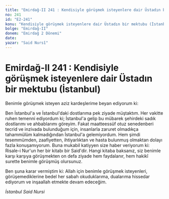 ```yaml
---
title: "Emirdağ-II 241 : Kendisiyle görüşmek isteyenlere dair Üstadın bir mektubu (İstanbul)"
no: 241
id: "E2-241"
konu: "Kendisiyle görüşmek isteyenlere dair Üstadın bir mektubu (İstanbul)"
bolge: "Emirdağ-II"
donem: "Emirdağ 2 Dönemi"
date: 
yazar: "Said Nursî"
---
```


# Emirdağ-II 241 : Kendisiyle görüşmek isteyenlere dair Üstadın bir mektubu (İstanbul)

Benimle görüşmek isteyen aziz kardeşlerime beyan ediyorum ki:

Ben İstanbul'a ve İstanbul'daki dostlarıma pek ziyade müştaktım. Her vakitte ruhen temenni ediyordum ki; İstanbul'a gelip bu mübarek şehirdeki sadık dostlarımı ve ahbablarımı göreyim. Fakat maatteessüf otuz senedenberi tecrid ve inzivada bulunduğum için, insanlarla zaruret olmadıkça tahammülüm kalmadığından İstanbul'a gelemiyordum. Hem şimdi tesemmümden, zaafiyetten, ihtiyarlıktan ve hasta bulunmuş olmaktan dolayı fazla konuşamıyorum. Buna mukabil katiyyen size haber veriyorum ki: Risale-i Nur'un her bir kitabı bir Said'dir. Hangi kitaba baksanız, siz benimle karşı karşıya görüşmekten on defa ziyade hem faydalanır, hem hakikî surette benimle görüşmüş olursunuz.

Ben şuna karar vermiştim ki: Allah için benimle görüşmek isteyenleri, görüşemediklerine bedel her sabah okuduklarıma, dualarıma hissedar ediyorum ve inşaallah etmekte devam edeceğim.

*İstanbul*
*Said Nursi*
